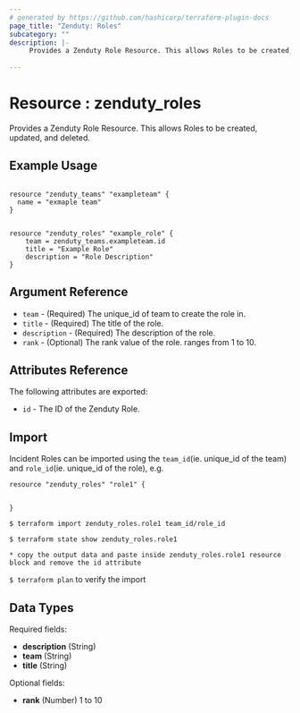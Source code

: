 ```yaml
---
# generated by https://github.com/hashicorp/terraform-plugin-docs
page_title: "Zenduty: Roles"
subcategory: ""
description: |- 
     Provides a Zenduty Role Resource. This allows Roles to be created, updated, and deleted.
  
---
```


# Resource : zenduty_roles 
Provides a Zenduty Role Resource. This allows Roles to be created, updated, and deleted.    


## Example Usage

```hcl

resource "zenduty_teams" "exampleteam" {
  name = "exmaple team"
}

```

```hcl

resource "zenduty_roles" "example_role" {
    team = zenduty_teams.exampleteam.id
    title = "Example Role"
    description = "Role Description"
} 

```


## Argument Reference

* `team` - (Required) The unique_id of team to create the role in.
* `title` - (Required) The title of the role.
* `description` - (Required) The description of the role.
* `rank` - (Optional) The rank value of the role. ranges from  1 to 10.


## Attributes Reference


The following attributes are exported:

* `id` - The ID of the Zenduty Role.


## Import

Incident Roles can be imported using the `team_id`(ie. unique_id of the team) and `role_id`(ie. unique_id of the role), e.g.

```hcl
resource "zenduty_roles" "role1" {


}
```

`$ terraform import zenduty_roles.role1 team_id/role_id` 

`$ terraform state show zenduty_roles.role1`

`* copy the output data and paste inside zenduty_roles.role1 resource block and remove the id attribute`

`$ terraform plan` to verify the import


<!-- schema generated by tfplugindocs -->
## Data Types

 Required fields:
- **description** (String)
- **team** (String)
- **title** (String)

 Optional fields:

- **rank** (Number) 1 to 10




